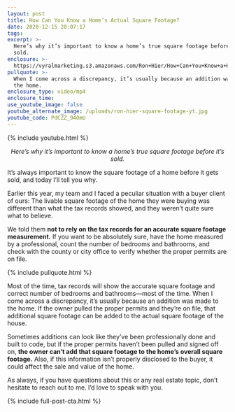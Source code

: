 ```yaml
---
layout: post
title: How Can You Know a Home’s Actual Square Footage?
date: 2020-12-15 20:07:17
tags:
excerpt: >-
  Here’s why it’s important to know a home’s true square footage before it’s
  sold.
enclosure: >-
  https://vyralmarketing.s3.amazonaws.com/Ron+Hier/How+Can+You+Know+a+Home%E2%80%99s+Actual+Square+Footage_.mp4
pullquote: >-
  When I come across a discrepancy, it’s usually because an addition was made to
  the home.
enclosure_type: video/mp4
enclosure_time:
use_youtube_image: false
youtube_alternate_image: /uploads/ron-hier-square-footage-yt.jpg
youtube_code: PdCZZ_94OmU
---
```


{% include youtube.html %}

<p style="text-align: center;"><em>Here’s why it’s important to know a home’s true square footage before it’s sold.</em></p>

It’s always important to know the square footage of a home before it gets sold, and today I’ll tell you why.&nbsp;

Earlier this year, my team and I faced a peculiar situation with a buyer client of ours: The livable square footage of the home they were buying was different than what the tax records showed, and they weren’t quite sure what to believe.&nbsp;

We told them **not to rely on the tax records for an accurate square footage measurement.** If you want to be absolutely sure, have the home measured by a professional, count the number of bedrooms and bathrooms, and check with the county or city office to verify whether the proper permits are on file.&nbsp;

{% include pullquote.html %}

Most of the time, tax records will show the accurate square footage and correct number of bedrooms and bathrooms—most of the time. When I come across a discrepancy, it’s usually because an addition was made to the home. If the owner pulled the proper permits and they’re on file, that additional square footage can be added to the actual square footage of the house.&nbsp;

Sometimes additions can look like they’ve been professionally done and built to code, but if the proper permits haven’t been pulled and signed off on, **the owner can’t add that square footage to the home’s overall square footage.** Also, if this information isn’t properly disclosed to the buyer, it could affect the sale and value of the home.&nbsp;

As always, if you have questions about this or any real estate topic, don’t hesitate to reach out to me. I’d love to speak with you.&nbsp;

{% include full-post-cta.html %}
